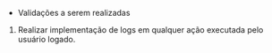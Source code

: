 - Validações a serem realizadas
1. Realizar implementação de logs em qualquer ação executada pelo usuário logado.